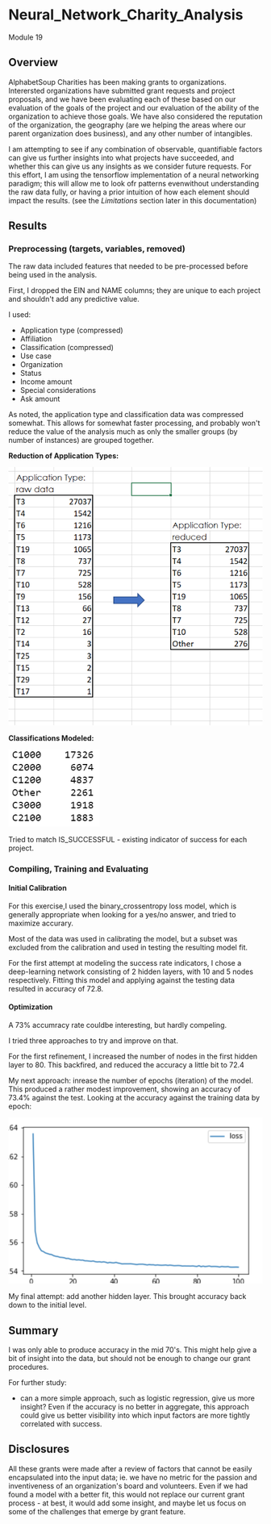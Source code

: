 # Neural_Network_Charity_Analysis
Module 19
## Overview
AlphabetSoup Charities has been making grants to organizations. Interersted organizations have submitted grant requests and project proposals, and we have been evaluating each of these based on our evaluation of the goals of the project and our evaluation of the ability of the organization to achieve those goals. We have also considered the reputation of the organization, the geography (are we helping the areas where our parent organization does business), and any other number of intangibles.

I am attempting to see if any combination of observable, quantifiable factors can give us further insights into what projects have succeeded, and whether this can give us any insights as we consider future requests. For this effort, I am using the tensorflow implementation of a neural networking paradigm; this will allow me to look ofr patterns evenwithout understanding the raw data fully, or having a prior intuition of how each element should impact the results. (see the *Limitations* section later in this documentation)

## Results
### Preprocessing (targets, variables, removed)

The raw data included features that needed to be pre-processed before being used in the analysis.

First, I dropped the EIN and NAME columns; they are unique to each project and shouldn't add any predictive value.

I used:

- Application type (compressed)
- Affiliation
- Classification (compressed)
- Use case
- Organization 
- Status
- Income amount
- Special considerations
- Ask amount

As noted, the application type and classification data was compressed somewhat. This allows for somewhat faster processing, and probably won't reduce the value of the analysis much as only the smaller groups (by number of instances) are grouped together.

**Reduction of Application Types:**

![Reduction of Application Types](Resources/ApplicationType_Reduction.png)

**Classifications Modeled:**

![Classification Types](Resources/ClassificationType_Reduction.png)



Tried to match IS_SUCCESSFUL - existing indicator of success for each project.


### Compiling, Training and Evaluating
#### Initial Calibration

For this exercise,I used the binary_crossentropy loss model, which is generally appropriate when looking for a yes/no answer, and tried to maximize accurary.

Most of the data was used in calibrating the model, but a subset was excluded from the calibration and used in testing the resulting model fit.

For the first attempt at modeling the success rate indicators, I chose a deep-learning network consisting of 2 hidden layers, with 10 and 5 nodes respectively. Fitting this model and applying against the testing data resulted in accuracy of 72.8.


#### Optimization

A 73% accumracy rate couldbe interesting, but hardly compeling. 

I tried three approaches to try and improve on that.

For the first refinement, I increased the number of nodes in the first hidden layer to 80. This backfired, and reduced the accuracy a little bit to 72.4

My next approach: inrease the number of epochs (iteration) of the model. This produced a rather modest improvement, showing an accuracy of 73.4% against the test. Looking at the accuracy against the training data by epoch:

![accuracy_by_epoch](Resources/Loss_Iterations.png)

My final attempt: add another hidden layer. This brought accuracy back down to the initial level.

## Summary
I was only able to produce accuracy in the mid 70's. This might help give a bit of insight into the data, but should not be enough to change our grant procedures.

For further study: 

- can a more simple approach, such as logistic regression, give us more insight? Even if the accuracy is no better in aggregate, this approach could give us better visibility into which input factors are more tightly correlated with success. 

## Disclosures

All these grants were made after a review of factors that cannot be easily encapsulated into the input data; ie. we have no metric for the passion and inventiveness of an organization's board and volunteers. Even if we had found a model with a better fit, this would not replace our current grant process - at best, it would add some insight, and maybe let us focus on some of the challenges that emerge by grant feature.
